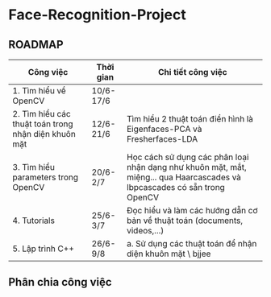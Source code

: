 # Face-Recognition-Project
## ROADMAP
|Công việc                         |Thời gian|Chi tiết công việc                                   |
|----------------------------------|------------------|-----------------------------------------------------|
|1. Tìm hiểu về OpenCV                       |10/6-17/6|                                                     |
|2. Tìm hiểu các thuật toán trong nhận diện khuôn mặt  |12/6-21/6|Tìm hiểu 2 thuật toán điển hình là Eigenfaces-PCA và Fresherfaces-LDA|   
|3. Tìm hiểu parameters trong OpenCV|20/6-2/7|Học cách sử dụng các phân loại nhận dạng như khuôn mặt, mắt, miệng... qua Haarcascades và lbpcascades có sẵn trong OpenCV|
|4. Tutorials|25/6-3/7|Đọc hiểu và làm các hướng dẫn cơ bản về thuật toán (documents, videos,...)|
|5. Lập trình C++|26/6-9/8|a. Sử dụng các thuật toán để nhận diện khuôn mặt \\ bjjee|
## Phân chia công việc
